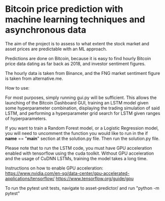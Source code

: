 # Bitcoin price prediction with machine learning techniques and asynchronous data

The aim of the project is to assess to what extent the stock market and asset prices are predictable with an ML approach.

Predictions are done on Bitcoin, because it is easy to find hourly Bitcoin price data dating as far back as 2018, and investor sentiment figures.

The hourly data is taken from Binance, and the FNG market sentiment figure is taken from alternative.me.


How to use:

For most purposes, simply running gui.py will be sufficient. This allows the launching of the Bitcoin Dashboard GUI, training an LSTM model given some hyperparameter combination, displaying the trading simulation of said LSTM, and performing a hyperparameter grid search for LSTM given ranges of hyperparameters.

If you want to train a Random Forest model, or a Logistic Regression model, you will need to uncomment the function you would like to run in the if __name__ == "__main__" section at the solution.py file. Then run the solution.py file.

Please note that to run the LSTM code, you must have GPU acceleration enabled with tensorflow using the cuda toolkit. Without GPU acceleration and the usage of CuDNN LSTMs, training the model takes a long time.

Instructions on how to enable GPU acceleration:
https://www.nvidia.com/en-sg/data-center/gpu-accelerated-applications/tensorflow/
https://www.tensorflow.org/guide/gpu


To run the pytest unit tests, navigate to asset-predictor/ and run "python -m pytest"
